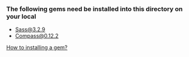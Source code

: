 ### The following gems need be installed into this directory on your local

* Sass@3.2.9
* Compass@0.12.2

[How to installing a gem?](http://docs.rubygems.org/read/chapter/10#page33)